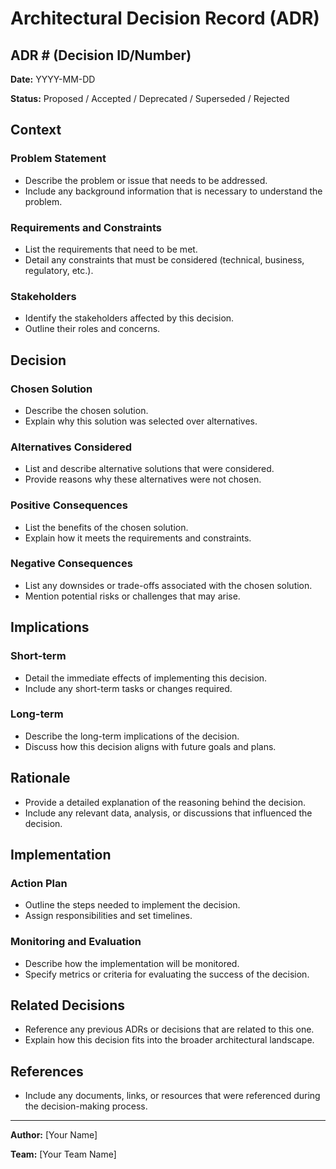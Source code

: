 # Architectural Decision Record (ADR)

## ADR # (Decision ID/Number)

**Date:** YYYY-MM-DD

**Status:** Proposed / Accepted / Deprecated / Superseded / Rejected

## Context

### Problem Statement

- Describe the problem or issue that needs to be addressed.
- Include any background information that is necessary to understand the problem.

### Requirements and Constraints

- List the requirements that need to be met.
- Detail any constraints that must be considered (technical, business, regulatory, etc.).

### Stakeholders

- Identify the stakeholders affected by this decision.
- Outline their roles and concerns.

## Decision

### Chosen Solution

- Describe the chosen solution.
- Explain why this solution was selected over alternatives.

### Alternatives Considered

- List and describe alternative solutions that were considered.
- Provide reasons why these alternatives were not chosen.

### Positive Consequences

- List the benefits of the chosen solution.
- Explain how it meets the requirements and constraints.

### Negative Consequences

- List any downsides or trade-offs associated with the chosen solution.
- Mention potential risks or challenges that may arise.

## Implications

### Short-term

- Detail the immediate effects of implementing this decision.
- Include any short-term tasks or changes required.

### Long-term

- Describe the long-term implications of the decision.
- Discuss how this decision aligns with future goals and plans.

## Rationale

- Provide a detailed explanation of the reasoning behind the decision.
- Include any relevant data, analysis, or discussions that influenced the decision.

## Implementation

### Action Plan

- Outline the steps needed to implement the decision.
- Assign responsibilities and set timelines.

### Monitoring and Evaluation

- Describe how the implementation will be monitored.
- Specify metrics or criteria for evaluating the success of the decision.

## Related Decisions

- Reference any previous ADRs or decisions that are related to this one.
- Explain how this decision fits into the broader architectural landscape.

## References

- Include any documents, links, or resources that were referenced during the decision-making process.

---

**Author:** [Your Name]

**Team:** [Your Team Name]
